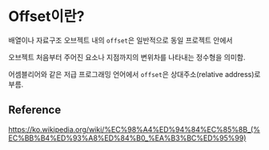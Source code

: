 # Offset이란?

배열이나 자료구조 오브젝트 내의 `offset`은 일반적으로 동일 프로젝트 안에서  

오브젝트 처음부터 주어진 요소나 지점까지의 변위차를 나타내는 정수형을 의미함.  

어셈블리어와 같은 저급 프로그래밍 언어에서 `offset`은 상대주소(relative address)로 부름.  



## Reference 

https://ko.wikipedia.org/wiki/%EC%98%A4%ED%94%84%EC%85%8B_(%EC%BB%B4%ED%93%A8%ED%84%B0_%EA%B3%BC%ED%95%99)

